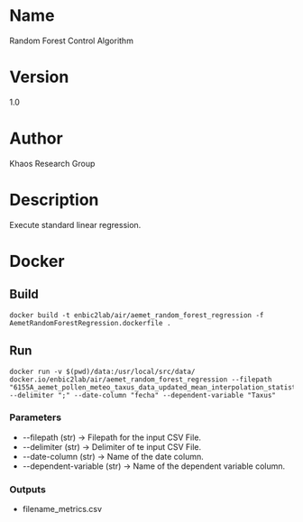 # Name
Random Forest Control Algorithm

# Version
1.0

# Author
Khaos Research Group

# Description
Execute standard linear regression.

# Docker
## Build
```shell
docker build -t enbic2lab/air/aemet_random_forest_regression -f AemetRandomForestRegression.dockerfile . 
```
## Run
```shell
docker run -v $(pwd)/data:/usr/local/src/data/ docker.io/enbic2lab/air/aemet_random_forest_regression --filepath "6155A_aemet_pollen_meteo_taxus_data_updated_mean_interpolation_statistics.csv" --delimiter ";" --date-column "fecha" --dependent-variable "Taxus"
```

### Parameters
* --filepath (str) -> Filepath for the input CSV File.
* --delimiter (str) -> Delimiter of te input CSV File.
* --date-column (str) -> Name of the date column.
* --dependent-variable (str) -> Name of the dependent variable column.

### Outputs
* filename_metrics.csv